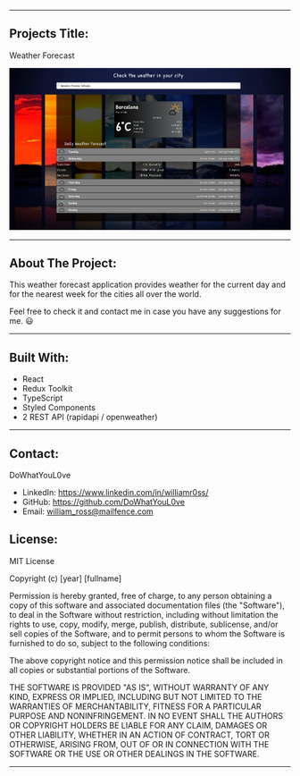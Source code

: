 <hr/>

## Projects Title:

Weather Forecast

![Project](src/images/project.png)

<hr/>

## About The Project:

This weather forecast application provides weather for the current day and for the nearest week for the cities all over the world.

Feel free to check it and contact me in case you have any suggestions for me. 😃

<hr/>

## Built With:

- React
- Redux Toolkit
- TypeScript
- Styled Components
- 2 REST API (rapidapi / openweather)

<hr/>

## Contact:

DoWhatYouL0ve

- LinkedIn: https://www.linkedin.com/in/williamr0ss/
- GitHub: https://github.com/DoWhatYouL0ve
- Email: william_ross@mailfence.com

## License:

MIT License

Copyright (c) [year] [fullname]

Permission is hereby granted, free of charge, to any person obtaining a copy
of this software and associated documentation files (the "Software"), to deal
in the Software without restriction, including without limitation the rights
to use, copy, modify, merge, publish, distribute, sublicense, and/or sell
copies of the Software, and to permit persons to whom the Software is
furnished to do so, subject to the following conditions:

The above copyright notice and this permission notice shall be included in all
copies or substantial portions of the Software.

THE SOFTWARE IS PROVIDED "AS IS", WITHOUT WARRANTY OF ANY KIND, EXPRESS OR
IMPLIED, INCLUDING BUT NOT LIMITED TO THE WARRANTIES OF MERCHANTABILITY,
FITNESS FOR A PARTICULAR PURPOSE AND NONINFRINGEMENT. IN NO EVENT SHALL THE
AUTHORS OR COPYRIGHT HOLDERS BE LIABLE FOR ANY CLAIM, DAMAGES OR OTHER
LIABILITY, WHETHER IN AN ACTION OF CONTRACT, TORT OR OTHERWISE, ARISING FROM,
OUT OF OR IN CONNECTION WITH THE SOFTWARE OR THE USE OR OTHER DEALINGS IN THE
SOFTWARE.

<hr/>
